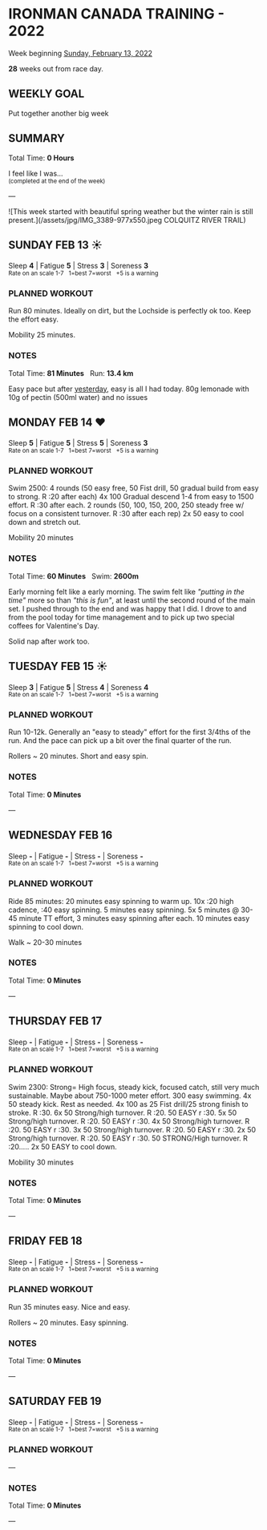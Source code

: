 # IRONMAN CANADA TRAINING - 2022
Week beginning [Sunday, February 13, 2022](javascript:flick('sun');)

**28** weeks out from race day.

## WEEKLY GOAL
Put together another big week

## SUMMARY
Total Time: **0 Hours**

I feel like I was...
<br /><sup>(completed at the end of the week)</sup>

&mdash;

![This week started with beautiful spring weather but the winter rain is still present.](/assets/jpg/IMG_3389-977x550.jpeg COLQUITZ RIVER TRAIL)

## SUNDAY FEB 13 ☀️
Sleep **4** | Fatigue **5** | Stress **3** | Soreness **3**
<sup><br />Rate on an scale 1-7 &nbsp; 1=best 7=worst &nbsp; +5 is a warning</sup>

### PLANNED WORKOUT
Run 80 minutes. Ideally on dirt, but the Lochside is perfectly ok too. 
Keep the effort easy.

Mobility 25 minutes.

### NOTES
Total Time: **81 Minutes** &nbsp; Run: **13.4 km**

Easy pace but after [yesterday](ironman2022-29weeksout?sat), easy is all I had today.  80g lemonade with 10g of pectin (500ml water) and no issues

<!---->
## MONDAY FEB 14 ❤️
Sleep **5** | Fatigue **5** | Stress **5** | Soreness **3**
<sup><br />Rate on an scale 1-7 &nbsp; 1=best 7=worst &nbsp; +5 is a warning</sup>

### PLANNED WORKOUT
Swim 2500: 
4 rounds (50 easy free, 50 Fist drill, 50 gradual build from easy to strong. R :20 after each)
4x 100 Gradual descend 1-4 from easy to 1500 effort. R :30 after each. 
2 rounds (50, 100, 150, 200, 250 steady free w/ focus on a consistent turnover. R :30 after each rep) 
2x 50 easy to cool down and stretch out.

Mobility 20 minutes

### NOTES
Total Time: **60 Minutes** &nbsp; Swim: **2600m**

Early morning felt like a early morning.  The swim felt like _"putting in the time"_ more so than _"this is fun"_, at least until the second round of the main set.  I pushed through to the end and was happy that I did.  I drove to and from the pool today for time management and to pick up two special coffees for Valentine's Day.

Solid nap after work too. 

<!---->
## TUESDAY FEB 15 ☀️
Sleep **3** | Fatigue **5** | Stress **4** | Soreness **4**
<sup><br />Rate on an scale 1-7 &nbsp; 1=best 7=worst &nbsp; +5 is a warning</sup>

### PLANNED WORKOUT
Run 10-12k. Generally an "easy to steady" effort for the first 3/4ths of the run. And the pace can pick up a bit over the final quarter of the run.

Rollers ~ 20 minutes. Short and easy spin.

### NOTES
Total Time: **0 Minutes**

&mdash;  

<!---->
## WEDNESDAY FEB 16
Sleep **-** | Fatigue **-** | Stress **-** | Soreness **-**
<sup><br />Rate on an scale 1-7 &nbsp; 1=best 7=worst &nbsp; +5 is a warning</sup>

### PLANNED WORKOUT
Ride 85 minutes: 
20 minutes easy spinning to warm up. 
10x :20 high cadence, :40 easy spinning. 
5 minutes easy spinning. 
5x 5 minutes @ 30-45 minute TT effort, 3 minutes easy spinning after each.
10 minutes easy spinning to cool down. 

Walk ~ 20-30 minutes

### NOTES
Total Time: **0 Minutes**

&mdash;  

<!---->
## THURSDAY FEB 17
Sleep **-** | Fatigue **-** | Stress **-** | Soreness **-**
<sup><br />Rate on an scale 1-7 &nbsp; 1=best 7=worst &nbsp; +5 is a warning</sup>

### PLANNED WORKOUT
Swim 2300: Strong= High focus, steady kick, focused catch, still very much sustainable. Maybe about 750-1000 meter effort. 
300 easy swimming. 4x 50 steady kick. Rest as needed.
4x 100 as 25 Fist drill/25 strong finish to stroke. R :30. 
6x 50 Strong/high turnover. R :20. 50 EASY r :30. 
5x 50 Strong/high turnover. R :20. 50 EASY r :30. 
4x 50 Strong/high turnover. R :20. 50 EASY r :30. 
3x 50 Strong/high turnover. R :20. 50 EASY r :30. 
2x 50 Strong/high turnover. R :20. 50 EASY r :30. 
50 STRONG/High turnover. R :20.....
2x 50 EASY to cool down.

Mobility 30 minutes  

### NOTES
Total Time: **0 Minutes**

&mdash;  

<!---->
## FRIDAY FEB 18
Sleep **-** | Fatigue **-** | Stress **-** | Soreness **-**
<sup><br />Rate on an scale 1-7 &nbsp; 1=best 7=worst &nbsp; +5 is a warning</sup>

### PLANNED WORKOUT
Run 35 minutes easy. Nice and easy.
 
Rollers ~ 20 minutes. Easy spinning.

### NOTES
Total Time: **0 Minutes**

&mdash;  

<!---->
## SATURDAY FEB 19
Sleep **-** | Fatigue **-** | Stress **-** | Soreness **-**
<sup><br />Rate on an scale 1-7 &nbsp; 1=best 7=worst &nbsp; +5 is a warning</sup>

### PLANNED WORKOUT
&mdash;  

### NOTES
Total Time: **0 Minutes**

&mdash;  
